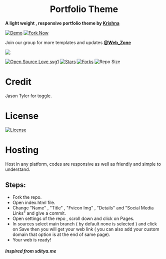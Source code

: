 <h1 align="center">Portfolio Theme</h1>
<p><b>A light weight , responsive portfolio theme by <a href="https://t.me/hacker11000">Krishna</a></b></p>

[![Demo](https://img.shields.io/badge/Live-Demo-blue?style=flat-square)](https://krishna6688.github.io/Portfolio/)
[![Fork Now](https://img.shields.io/badge/Fork-Now-red?style=flat-square)](https://github.com/krishna6688/Portfolio/fork)

<p> Join our group for more templates and updates <a href="https://t.me/web_zone"><b>@Web_Zone</b></a></p>

<img src="https://te.legra.ph/file/a5216d6c828b38bc53cfc.jpg">


[![Open Source Love svg1](https://badges.frapsoft.com/os/v1/open-source.png?v=103)]( https://github.com/krishna6688/Portfolio)
[![Stars](https://img.shields.io/github/stars/krishna6688/Portfolio?&style=flat-square)]( https://github.com/krishna6688/Portfolio/stargazers)
[![Forks](https://img.shields.io/github/forks/krishna6688/Portfolio?&style=flat-square)]( https://github.com/krishna6688/Portfolio/network/members)
![Repo Size](https://img.shields.io/github/repo-size/krishna6688/Portfolio?style=flat-square)

# Credit
Jason Tyler for toggle.

# License

[![License](https://img.shields.io/badge/Apache-2.0-red?style=flat-square)](https://github.com/krishna6688/Portfolio/blob/main/LICENSE)

# Hosting

Host in any platform, codes are responsive as well as friendly and simple to understand.

## Steps:

* Fork the repo.
* Open index.html file.
* Change "Name" , "Title" , "Fvicon Img" , "Details" and "Social Media Links" and give a commit.
* Open settings of the repo , scroll down and click on Pages.
* In sources select main branch ( by default none is selected ) and click on Save then you will get your web link ( you can also add your custom domain that option is at the end of same page). 
* Your web is ready!

<h5>Inspired from xditya.me</h5>
